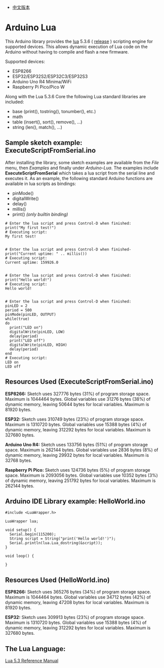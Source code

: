 * [中文版本](README_CN.md)

# Arduino Lua

This Arduino library provides the [lua](https://www.lua.org/) 5.3.6 ( [release](https://www.lua.org/ftp/lua-5.3.6.tar.gz) ) scripting engine for supported devices. This allows dynamic execution of Lua code on the Arduino without having to compile and flash a new firmware.

Supported devices:
* ESP8266
* ESP32/ESP32S2/ESP32C3/ESP32S3
* Arduino Uno R4 Minima/WiFi
* Raspberry Pi Pico/Pico W

Along with the Lua 5.3.6 Core the following Lua standard libraries are included:

- base (print(), tostring(), tonumber(), etc.)
- math
- table (insert(), sort(), remove(), ...)
- string (len(), match(), ...)

##  Sample sketch example: ExecuteScriptFromSerial.ino

After installing the library, some sketch examples are available from the *File* menu, then *Examples* and finally under *Arduino-Lua*. The examples include **ExecuteScriptFromSerial** which takes a lua script from the serial line and executes it. As an example, the following standard Arduino functions are available in lua scripts as bindings:

- pinMode()
- digitalWrite()
- delay()
- millis()
- print() *(only builtin binding)*

```
# Enter the lua script and press Control-D when finished:
print("My first test!")
# Executing script:
My first test!


# Enter the lua script and press Control-D when finished-
print("Current uptime: " .. millis())
# Executing script:
Current uptime: 159926.0


# Enter the lua script and press Control-D when finished:
print("Hello world!")
# Executing script:
Hello world!


# Enter the lua script and press Control-D when finished:
pinLED = 2
period = 500
pinMode(pinLED, OUTPUT)
while(true)
do
  print("LED on")
  digitalWrite(pinLED, LOW)
  delay(period)
  print("LED off")
  digitalWrite(pinLED, HIGH)
  delay(period)
end
# Executing script:
LED on
LED off
```
## Resources Used (ExecuteScriptFromSerial.ino)

**ESP8266:**
Sketch uses 327776 bytes (31%) of program storage space. Maximum is 1044464 bytes.
Global variables use 31276 bytes (38%) of dynamic memory, leaving 50644 bytes for local variables. Maximum is 81920 bytes.

**ESP32:**
Sketch uses 310749 bytes (23%) of program storage space. Maximum is 1310720 bytes.
Global variables use 15388 bytes (4%) of dynamic memory, leaving 312292 bytes for local variables. Maximum is 327680 bytes.

**Arduino Uno R4:**
Sketch uses 133756 bytes (51%) of program storage space. Maximum is 262144 bytes.
Global variables use 2836 bytes (8%) of dynamic memory, leaving 29932 bytes for local variables. Maximum is 32768 bytes.

**Raspberry Pi Pico:**
Sketch uses 124736 bytes (5%) of program storage space. Maximum is 2093056 bytes.
Global variables use 10352 bytes (3%) of dynamic memory, leaving 251792 bytes for local variables. Maximum is 262144 bytes.

## Arduino IDE Library example: HelloWorld.ino
```
#include <LuaWrapper.h>

LuaWrapper lua;

void setup() {
  Serial.begin(115200);
  String script = String("print('Hello world!')");
  Serial.println(lua.Lua_dostring(&script));
}

void loop() {

}
```
## Resources Used (HelloWorld.ino)

**ESP8266:**
Sketch uses 365276 bytes (34%) of program storage space. Maximum is 1044464 bytes.
Global variables use 34712 bytes (42%) of dynamic memory, leaving 47208 bytes for local variables. Maximum is 81920 bytes.

**ESP32:**
Sketch uses 309913 bytes (23%) of program storage space. Maximum is 1310720 bytes.
Global variables use 15388 bytes (4%) of dynamic memory, leaving 312292 bytes for local variables. Maximum is 327680 bytes.

## The Lua Language:
[Lua 5.3 Reference Manual](https://www.lua.org/manual/5.3/)

